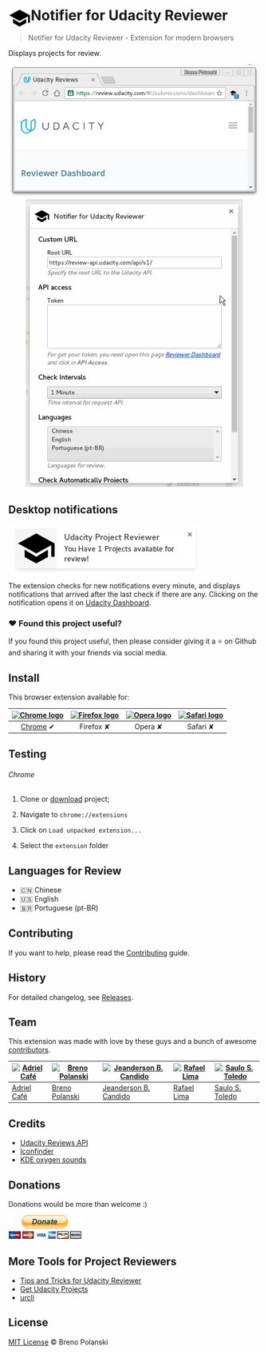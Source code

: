 # <img src="extension/images/icon-128.png" width="45" align="left"> Notifier for Udacity Reviewer

> Notifier for Udacity Reviewer - Extension for modern browsers

Displays projects for review.

<p align="center">
	<img src="https://raw.githubusercontent.com/brenopolanski/notifier-for-udacity-reviewer/master/demo1.png" />
	<img src="https://raw.githubusercontent.com/brenopolanski/notifier-for-udacity-reviewer/master/demo2.gif" />
</p>

## Desktop notifications

![demo3](https://raw.githubusercontent.com/brenopolanski/notifier-for-udacity-reviewer/master/demo3.png)

The extension checks for new notifications every minute, and displays notifications that arrived after the last check if there are any. Clicking on the notification opens it on [Udacity Dashboard](https://review.udacity.com/#!/submissions/dashboard).

### :heart: Found this project useful?

If you found this project useful, then please consider giving it a :star: on Github and sharing it with your friends via social media.

## Install

This browser extension available for:

| <a href="https://chrome.google.com/webstore/detail/notifier-for-udacity-revi/amopngmbcmcacbfgmbjdkhkjjojbodba"><img src="https://raw.github.com/alrra/browser-logos/master/src/chrome/chrome_48x48.png" alt="Chrome logo"></a> | <a href="#"><img src="https://raw.github.com/alrra/browser-logos/master/src/firefox/firefox_48x48.png" alt="Firefox logo"></a> | <a href="#"><img src="https://raw.github.com/alrra/browser-logos/master/src/opera/opera_48x48.png" alt="Opera logo"></a> | <a href="#"><img src="https://raw.github.com/alrra/browser-logos/master/src/safari/safari_48x48.png" alt="Safari logo"></a> |
|:---:|:---:|:---:|:---:|
| [Chrome](https://chrome.google.com/webstore/detail/notifier-for-udacity-revi/amopngmbcmcacbfgmbjdkhkjjojbodba) ✔ | Firefox ✘ | Opera ✘ | Safari ✘ |

## Testing

###### Chrome

1. Clone or [download](https://github.com/brenopolanski/notifier-for-udacity-reviewer/archive/master.zip) project;

2. Navigate to `chrome://extensions`

3. Click on `Load unpacked extension...`

4. Select the `extension` folder

## Languages for Review

* :cn: Chinese
* :us: English
* :brazil: Portuguese (pt-BR)

## Contributing

If you want to help, please read the [Contributing](https://github.com/brenopolanski/notifier-for-udacity-reviewer/blob/master/CONTRIBUTING.md) guide.

## History

For detailed changelog, see [Releases](https://github.com/brenopolanski/notifier-for-udacity-reviewer/releases).

## Team

This extension was made with love by these guys and a bunch of awesome [contributors](https://github.com/brenopolanski/notifier-for-udacity-reviewer/graphs/contributors).

| [![Adriel Café](https://avatars0.githubusercontent.com/u/2512298?v=3&s=70)](https://github.com/adrielcafe) | [![Breno Polanski](https://avatars1.githubusercontent.com/u/1894191?v=3&s=70)](https://github.com/brenopolanski) | [![Jeanderson B. Candido](https://avatars3.githubusercontent.com/u/2225536?v=3&s=70)](https://github.com/jeandersonbc) | [![Rafael Lima](https://avatars3.githubusercontent.com/u/7543763?v=3&s=70)](https://github.com/raafaelima) | [![Saulo S. Toledo](https://avatars2.githubusercontent.com/u/5031156?v=3&s=70)](https://github.com/saulotoledo) |
|---|---|---|---|---|
| [Adriel Café](https://github.com/adrielcafe) | [Breno Polanski](https://github.com/brenopolanski) | [Jeanderson B. Candido](https://github.com/jeandersonbc) | [Rafael Lima](https://github.com/raafaelima) | [Saulo S. Toledo](https://github.com/saulotoledo) |

## Credits

* [Udacity Reviews API](https://review.udacity.com/api-doc/index.html)
* [Iconfinder](https://www.iconfinder.com/icons/309036/education_student_study_icon)
* [KDE oxygen sounds](https://github.com/KDE/oxygen/tree/master/sounds)

## Donations

Donations would be more than welcome :)

[![donate-paypal](https://raw.githubusercontent.com/brenopolanski/phaser-es6-starter/gh-assets/btn_donate_paypal.gif)](https://www.paypal.com/cgi-bin/webscr?cmd=_s-xclick&hosted_button_id=WNXA4YYGQCJZG)

## More Tools for Project Reviewers

- [Tips and Tricks for Udacity Reviewer](https://github.com/brenopolanski/tips-tricks-for-udacity-reviewer)
- [Get Udacity Projects](https://github.com/brenopolanski/get-udacity-projects)
- [urcli](https://github.com/trolster/urcli)

## License

[MIT License](http://brenopolanski.mit-license.org/) © Breno Polanski
